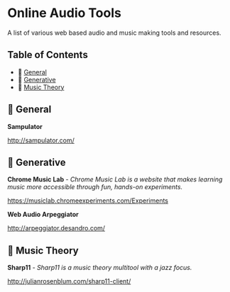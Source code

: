 # Online Audio Tools

A list of various web based audio and music making tools and resources.

## Table of Contents

- 🧰 [General](#-general)
- 🤖 [Generative](#-generative)
- 🎼 [Music Theory](#-music-theory)

## 🧰 General

**Sampulator**

http://sampulator.com/

## 🤖 Generative

**Chrome Music Lab** - *Chrome Music Lab is a website that makes learning music more accessible through fun, hands-on experiments.*

https://musiclab.chromeexperiments.com/Experiments

**Web Audio Arpeggiator**

http://arpeggiator.desandro.com/

## 🎼 Music Theory

**Sharp11** - *Sharp11 is a music theory multitool with a jazz focus.*

http://julianrosenblum.com/sharp11-client/ 
